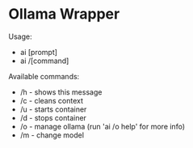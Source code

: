 # Ollama Wrapper

Usage:
* ai [prompt]
* ai /[command]

Available commands:
* /h - shows this message
* /c - cleans context
* /u - starts container
* /d - stops container
* /o - manage ollama (run 'ai /o help' for more info)
* /m - change model